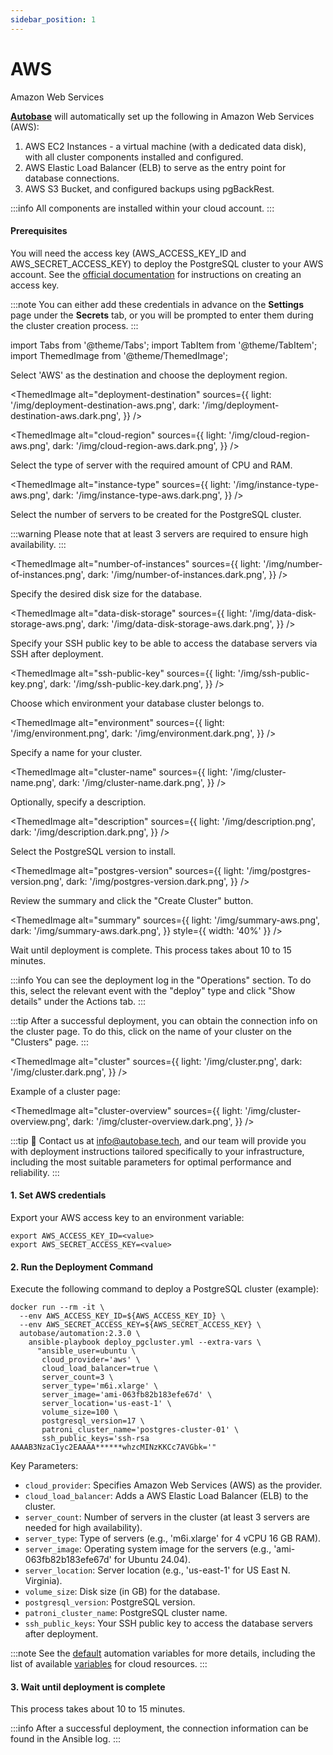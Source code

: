 ```yaml
---
sidebar_position: 1
---
```


# AWS

Amazon Web Services

**[Autobase](https://github.com/vitabaks/autobase)** will automatically set up the following in Amazon Web Services (AWS):

1. AWS EC2 Instances - a virtual machine (with a dedicated data disk), with all cluster components installed and configured.
2. AWS Elastic Load Balancer (ELB) to serve as the entry point for database connections.
3. AWS S3 Bucket, and configured backups using pgBackRest.

:::info
All components are installed within your cloud account.
:::

#### Prerequisites

You will need the access key (AWS_ACCESS_KEY_ID and AWS_SECRET_ACCESS_KEY) to deploy the PostgreSQL cluster to your AWS account.
See the [official documentation](https://docs.aws.amazon.com/IAM/latest/UserGuide/id_credentials_access-keys.html) for instructions on creating an access key.

:::note
You can either add these credentials in advance on the **Settings** page under the **Secrets** tab, or you will be prompted to enter them during the cluster creation process.
:::

import Tabs from '@theme/Tabs';
import TabItem from '@theme/TabItem';
import ThemedImage from '@theme/ThemedImage';

<Tabs>
  <TabItem value="console-ui" label="Console (UI)" default>

Select 'AWS' as the destination and choose the deployment region.

<ThemedImage
  alt="deployment-destination"
  sources={{
    light: '/img/deployment-destination-aws.png',
    dark: '/img/deployment-destination-aws.dark.png',
  }}
/>

<ThemedImage
  alt="cloud-region"
  sources={{
    light: '/img/cloud-region-aws.png',
    dark: '/img/cloud-region-aws.dark.png',
  }}
/>

Select the type of server with the required amount of CPU and RAM.

<ThemedImage
  alt="instance-type"
  sources={{
    light: '/img/instance-type-aws.png',
    dark: '/img/instance-type-aws.dark.png',
  }}
/>

Select the number of servers to be created for the PostgreSQL cluster.

:::warning
Please note that at least 3 servers are required to ensure high availability.
:::

<ThemedImage
  alt="number-of-instances"
  sources={{
    light: '/img/number-of-instances.png',
    dark: '/img/number-of-instances.dark.png',
  }}
/>

Specify the desired disk size for the database.

<ThemedImage
  alt="data-disk-storage"
  sources={{
    light: '/img/data-disk-storage-aws.png',
    dark: '/img/data-disk-storage-aws.dark.png',
  }}
/>

Specify your SSH public key to be able to access the database servers via SSH after deployment.

<ThemedImage
  alt="ssh-public-key"
  sources={{
    light: '/img/ssh-public-key.png',
    dark: '/img/ssh-public-key.dark.png',
  }}
/>

Choose which environment your database cluster belongs to.

<ThemedImage
  alt="environment"
  sources={{
    light: '/img/environment.png',
    dark: '/img/environment.dark.png',
  }}
/>

Specify a name for your cluster.

<ThemedImage
  alt="cluster-name"
  sources={{
    light: '/img/cluster-name.png',
    dark: '/img/cluster-name.dark.png',
  }}
/>

Optionally, specify a description.

<ThemedImage
  alt="description"
  sources={{
    light: '/img/description.png',
    dark: '/img/description.dark.png',
  }}
/>

Select the PostgreSQL version to install.

<ThemedImage
  alt="postgres-version"
  sources={{
    light: '/img/postgres-version.png',
    dark: '/img/postgres-version.dark.png',
  }}
/>

Review the summary and click the "Create Cluster" button.

<ThemedImage
  alt="summary"
  sources={{
    light: '/img/summary-aws.png',
    dark: '/img/summary-aws.dark.png',
  }}
  style={{ width: '40%' }}
/>

Wait until deployment is complete. This process takes about 10 to 15 minutes.

:::info
You can see the deployment log in the "Operations" section. To do this, select the relevant event with the "deploy" type and click "Show details" under the Actions tab.
:::

:::tip
After a successful deployment, you can obtain the connection info on the cluster page. To do this, click on the name of your cluster on the "Clusters" page.
:::

<ThemedImage
  alt="сluster"
  sources={{
    light: '/img/сluster.png',
    dark: '/img/сluster.dark.png',
  }}
/>

Example of a cluster page:

<ThemedImage
  alt="cluster-overview"
  sources={{
    light: '/img/cluster-overview.png',
    dark: '/img/cluster-overview.dark.png',
  }}
/>

  </TabItem>
  <TabItem value="command-line" label="Command line">

:::tip
📩 Contact us at info@autobase.tech, and our team will provide you with deployment instructions tailored specifically to your infrastructure, including the most suitable parameters for optimal performance and reliability.
:::

#### 1. Set AWS credentials

Export your AWS access key to an environment variable:

```
export AWS_ACCESS_KEY_ID=<value>
export AWS_SECRET_ACCESS_KEY=<value>
```

#### 2. Run the Deployment Command

Execute the following command to deploy a PostgreSQL cluster (example):

```
docker run --rm -it \
  --env AWS_ACCESS_KEY_ID=${AWS_ACCESS_KEY_ID} \
  --env AWS_SECRET_ACCESS_KEY=${AWS_SECRET_ACCESS_KEY} \
  autobase/automation:2.3.0 \
    ansible-playbook deploy_pgcluster.yml --extra-vars \
      "ansible_user=ubuntu \
       cloud_provider='aws' \
       cloud_load_balancer=true \
       server_count=3 \
       server_type='m6i.xlarge' \
       server_image='ami-063fb82b183efe67d' \
       server_location='us-east-1' \
       volume_size=100 \
       postgresql_version=17 \
       patroni_cluster_name='postgres-cluster-01' \
       ssh_public_keys='ssh-rsa AAAAB3NzaC1yc2EAAAA******whzcMINzKKCc7AVGbk='"
```

Key Parameters:
- `cloud_provider`: Specifies Amazon Web Services (AWS) as the provider.
- `cloud_load_balancer`: Adds a AWS Elastic Load Balancer (ELB) to the cluster.
- `server_count`: Number of servers in the cluster (at least 3 servers are needed for high availability).
- `server_type`: Type of servers (e.g., 'm6i.xlarge' for 4 vCPU 16 GB RAM).
- `server_image`: Operating system image for the servers (e.g., 'ami-063fb82b183efe67d' for Ubuntu 24.04).
- `server_location`: Server location (e.g., 'us-east-1' for US East N. Virginia).
- `volume_size`: Disk size (in GB) for the database.
- `postgresql_version`: PostgreSQL version.
- `patroni_cluster_name`: PostgreSQL cluster name.
- `ssh_public_keys`: Your SSH public key to access the database servers after deployment.

:::note
See the [default](https://github.com/vitabaks/autobase/tree/master/automation/roles/common/defaults) automation variables for more details, including the list of available [variables](https://github.com/vitabaks/autobase/blob/master/automation/roles/cloud_resources/defaults/main.yml) for cloud resources.
:::

#### 3. Wait until deployment is complete

This process takes about 10 to 15 minutes.

:::info
After a successful deployment, the connection information can be found in the Ansible log.
:::

  </TabItem>
</Tabs>
